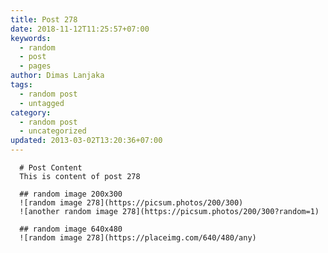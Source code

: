 ```yaml
---
title: Post 278
date: 2018-11-12T11:25:57+07:00
keywords:
  - random
  - post
  - pages
author: Dimas Lanjaka
tags:
  - random post
  - untagged
category:
  - random post
  - uncategorized
updated: 2013-03-02T13:20:36+07:00
---
```


      # Post Content
      This is content of post 278

      ## random image 200x300
      ![random image 278](https://picsum.photos/200/300)
      ![another random image 278](https://picsum.photos/200/300?random=1)

      ## random image 640x480
      ![random image 278](https://placeimg.com/640/480/any)
      